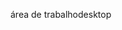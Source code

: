 <span data-ttu-id="f6dbd-101">área de trabalho</span><span class="sxs-lookup"><span data-stu-id="f6dbd-101">desktop</span></span>